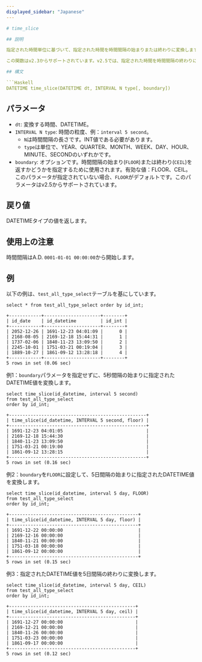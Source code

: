```yaml
---
displayed_sidebar: "Japanese"
---

# time_slice

## 説明

指定された時間単位に基づいて、指定された時間を時間間隔の始まりまたは終わりに変換します。

この関数はv2.3からサポートされています。v2.5では、指定された時間を時間間隔の終わりに変換することができます。

## 構文

```Haskell
DATETIME time_slice(DATETIME dt, INTERVAL N type[, boundary])
```

## パラメータ

- `dt`: 変換する時間、DATETIME。
- `INTERVAL N type`: 時間の粒度、例：`interval 5 second`。
  - `N`は時間間隔の長さです。INT値である必要があります。
  - `type`は単位で、YEAR、QUARTER、MONTH、WEEK、DAY、HOUR、MINUTE、SECONDのいずれかです。
- `boundary`: オプションです。時間間隔の始まり(`FLOOR`)または終わり(`CEIL`)を返すかどうかを指定するために使用されます。有効な値：FLOOR、CEIL。このパラメータが指定されていない場合、`FLOOR`がデフォルトです。このパラメータはv2.5からサポートされています。

## 戻り値

DATETIMEタイプの値を返します。

## 使用上の注意

時間間隔はA.D. `0001-01-01 00:00:00`から開始します。

## 例

以下の例は、`test_all_type_select`テーブルを基にしています。

```Plaintext
select * from test_all_type_select order by id_int;

+------------+---------------------+--------+
| id_date    | id_datetime         | id_int |
+------------+---------------------+--------+
| 2052-12-26 | 1691-12-23 04:01:09 |      0 |
| 2168-08-05 | 2169-12-18 15:44:31 |      1 |
| 1737-02-06 | 1840-11-23 13:09:50 |      2 |
| 2245-10-01 | 1751-03-21 00:19:04 |      3 |
| 1889-10-27 | 1861-09-12 13:28:18 |      4 |
+------------+---------------------+--------+
5 rows in set (0.06 sec)
```

例1：`boundary`パラメータを指定せずに、5秒間隔の始まりに指定されたDATETIME値を変換します。

```Plaintext
select time_slice(id_datetime, interval 5 second)
from test_all_type_select
order by id_int;

+---------------------------------------------------+
| time_slice(id_datetime, INTERVAL 5 second, floor) |
+---------------------------------------------------+
| 1691-12-23 04:01:05                               |
| 2169-12-18 15:44:30                               |
| 1840-11-23 13:09:50                               |
| 1751-03-21 00:19:00                               |
| 1861-09-12 13:28:15                               |
+---------------------------------------------------+
5 rows in set (0.16 sec)
```

例2：`boundary`を`FLOOR`に設定して、5日間隔の始まりに指定されたDATETIME値を変換します。

```Plaintext
select time_slice(id_datetime, interval 5 day, FLOOR)
from test_all_type_select
order by id_int;

+------------------------------------------------+
| time_slice(id_datetime, INTERVAL 5 day, floor) |
+------------------------------------------------+
| 1691-12-22 00:00:00                            |
| 2169-12-16 00:00:00                            |
| 1840-11-21 00:00:00                            |
| 1751-03-18 00:00:00                            |
| 1861-09-12 00:00:00                            |
+------------------------------------------------+
5 rows in set (0.15 sec)
```

例3：指定されたDATETIME値を5日間隔の終わりに変換します。

```Plaintext
select time_slice(id_datetime, interval 5 day, CEIL)
from test_all_type_select
order by id_int;

+-----------------------------------------------+
| time_slice(id_datetime, INTERVAL 5 day, ceil) |
+-----------------------------------------------+
| 1691-12-27 00:00:00                           |
| 2169-12-21 00:00:00                           |
| 1840-11-26 00:00:00                           |
| 1751-03-23 00:00:00                           |
| 1861-09-17 00:00:00                           |
+-----------------------------------------------+
5 rows in set (0.12 sec)
```